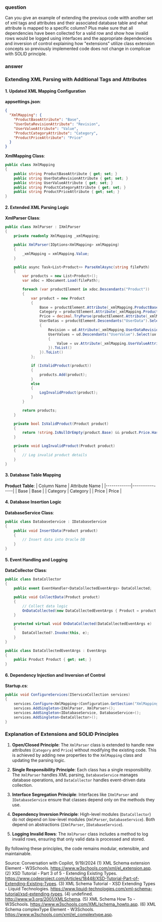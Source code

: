 ### question
Can you give an example of extending the previous code witth another set of xml tags and attributes and their associated database table and what attribute is mapped to a specific column?  Plus make sure that all dependencies have been collected for a valid row and show how invalid rows would be logged using interfaces and the appropriate dependencies and inversion of control explaining how "extensions" utilize class extension concepts so previously implemented code does not change in complicae with SOLID principle.

### answer
### Extending XML Parsing with Additional Tags and Attributes

#### 1. Updated XML Mapping Configuration

**appsettings.json**:
```json
{
  "XmlMapping": {
    "ProductBaseAttribute": "Base",
    "UserDataRevisionAttribute": "Revision",
    "UserValueAttribute": "Value",
    "ProductCategoryAttribute": "Category",
    "ProductPriceAttribute": "Price"
  }
}
```

**XmlMapping Class**:
```csharp
public class XmlMapping
{
    public string ProductBaseAttribute { get; set; }
    public string UserDataRevisionAttribute { get; set; }
    public string UserValueAttribute { get; set; }
    public string ProductCategoryAttribute { get; set; }
    public string ProductPriceAttribute { get; set; }
}
```

#### 2. Extended XML Parsing Logic

**XmlParser Class**:
```csharp
public class XmlParser : IXmlParser
{
    private readonly XmlMapping _xmlMapping;

    public XmlParser(IOptions<XmlMapping> xmlMapping)
    {
        _xmlMapping = xmlMapping.Value;
    }

    public async Task<List<Product>> ParseXmlAsync(string filePath)
    {
        var products = new List<Product>();
        var xdoc = XDocument.Load(filePath);

        foreach (var productElement in xdoc.Descendants("Product"))
        {
            var product = new Product
            {
                Base = productElement.Attribute(_xmlMapping.ProductBaseAttribute)?.Value,
                Category = productElement.Attribute(_xmlMapping.ProductCategoryAttribute)?.Value,
                Price = decimal.TryParse(productElement.Attribute(_xmlMapping.ProductPriceAttribute)?.Value, out var price) ? price : (decimal?)null,
                UserDatas = productElement.Descendants("UserData").Select(ud => new UserData
                {
                    Revision = ud.Attribute(_xmlMapping.UserDataRevisionAttribute)?.Value,
                    UserValues = ud.Descendants("UserValue").Select(uv => new UserValue
                    {
                        Value = uv.Attribute(_xmlMapping.UserValueAttribute)?.Value
                    }).ToList()
                }).ToList()
            };

            if (IsValidProduct(product))
            {
                products.Add(product);
            }
            else
            {
                LogInvalidProduct(product);
            }
        }

        return products;
    }

    private bool IsValidProduct(Product product)
    {
        return !string.IsNullOrEmpty(product.Base) && product.Price.HasValue;
    }

    private void LogInvalidProduct(Product product)
    {
        // Log invalid product details
    }
}
```

#### 3. Database Table Mapping

**Product Table**:
| Column Name | Attribute Name |
|-------------|----------------|
| Base        | Base           |
| Category    | Category       |
| Price       | Price          |

#### 4. Database Insertion Logic

**DatabaseService Class**:
```csharp
public class DatabaseService : IDatabaseService
{
    public void InsertData(Product product)
    {
        // Insert data into Oracle DB
    }
}
```

#### 5. Event Handling and Logging

**DataCollector Class**:
```csharp
public class DataCollector
{
    public event EventHandler<DataCollectedEventArgs> DataCollected;

    public void CollectData(Product product)
    {
        // Collect data logic
        OnDataCollected(new DataCollectedEventArgs { Product = product });
    }

    protected virtual void OnDataCollected(DataCollectedEventArgs e)
    {
        DataCollected?.Invoke(this, e);
    }
}

public class DataCollectedEventArgs : EventArgs
{
    public Product Product { get; set; }
}
```

#### 6. Dependency Injection and Inversion of Control

**Startup.cs**:
```csharp
public void ConfigureServices(IServiceCollection services)
{
    services.Configure<XmlMapping>(Configuration.GetSection("XmlMapping"));
    services.AddSingleton<IXmlParser, XmlParser>();
    services.AddSingleton<IDatabaseService, DatabaseService>();
    services.AddSingleton<DataCollector>();
}
```

### Explanation of Extensions and SOLID Principles

1. **Open/Closed Principle**: The `XmlParser` class is extended to handle new attributes (`Category` and `Price`) without modifying the existing code. This is achieved by adding new properties to the `XmlMapping` class and updating the parsing logic.

2. **Single Responsibility Principle**: Each class has a single responsibility. The `XmlParser` handles XML parsing, `DatabaseService` manages database operations, and `DataCollector` handles event-driven data collection.

3. **Interface Segregation Principle**: Interfaces like `IXmlParser` and `IDatabaseService` ensure that classes depend only on the methods they use.

4. **Dependency Inversion Principle**: High-level modules (`DataCollector`) do not depend on low-level modules (`XmlParser`, `DatabaseService`). Both depend on abstractions (`IXmlParser`, `IDatabaseService`).

5. **Logging Invalid Rows**: The `XmlParser` class includes a method to log invalid rows, ensuring that only valid data is processed and stored.

By following these principles, the code remains modular, extensible, and maintainable.

Source: Conversation with Copilot, 9/19/2024
(1) XML Schema extension Element - W3Schools. https://www.w3schools.com/xml/el_extension.asp.
(2) XSD Tutorial - Part 3 of 5 - Extending Existing Types. https://www.codeproject.com/Articles/18448/XSD-Tutorial-Part-of-Extending-Existing-Types.
(3) XML Schema Tutorial - XSD Extending Types - Liquid Technologies. https://www.liquid-technologies.com/xml-schema-tutorial/xsd-extending-types.
(4) undefined. http://www.w3.org/2001/XMLSchema.
(5) XML Schema How To - W3Schools. https://www.w3schools.com/XML/schema_howto.asp.
(6) XML Schema complexType Element - W3Schools. https://www.w3schools.com/xml/el_complextype.asp.
